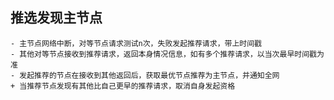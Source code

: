## 推选发现主节点

    - 主节点网络中断，对等节点请求测试n次，失败发起推荐请求，带上时间戳
    - 其他对等节点接收到推荐请求，返回本身情况信息，如有多个推荐请求，以当次最早时间戳为准
    - 发起推荐的节点在接收到其他返回后，获取最优节点推荐为主节点，并通知全网
    + 当推荐节点发现有其他比自己更早的推荐请求，取消自身发起资格